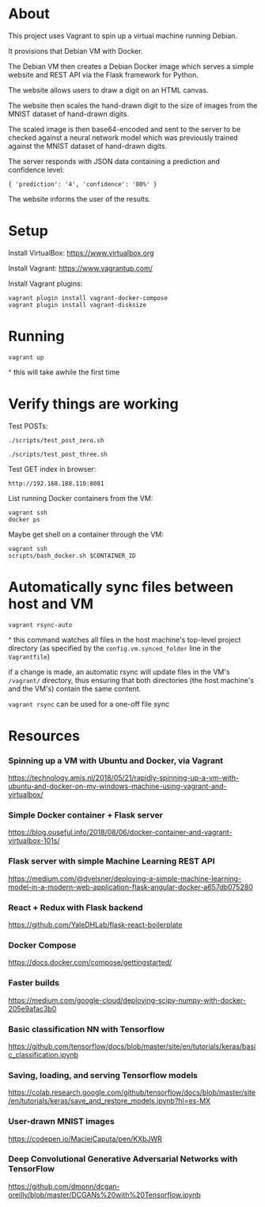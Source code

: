 # About

This project uses Vagrant to spin up a virtual machine running Debian.

It provisions that Debian VM with Docker.

The Debian VM then creates a Debian Docker image which serves a simple website and REST API via the Flask framework for Python.

The website allows users to draw a digit on an HTML canvas.

The website then scales the hand-drawn digit to the size of images from the MNIST dataset of hand-drawn digits.

The scaled image is then base64-encoded and sent to the server to be checked against a neural network model which was previously trained against the MNIST dataset of hand-drawn digits.

The server responds with JSON data containing a prediction and confidence level:

```
{ 'prediction': '4', 'confidence': '80%' }
```

The website informs the user of the results.

# Setup

Install VirtualBox: https://www.virtualbox.org

Install Vagrant: https://www.vagrantup.com/

Install Vagrant plugins:

	vagrant plugin install vagrant-docker-compose
	vagrant plugin install vagrant-disksize

# Running

	vagrant up

^ this will take awhile the first time

# Verify things are working

Test POSTs:

	./scripts/test_post_zero.sh

	./scripts/test_post_three.sh

Test GET index in browser:

	http://192.168.188.110:8081

List running Docker containers from the VM:

	vagrant ssh
	docker ps

Maybe get shell on a container through the VM:

	vagrant ssh
	scripts/bash_docker.sh $CONTAINER_ID

# Automatically sync files between host and VM

	vagrant rsync-auto

^ this command watches all files in the host machine's top-level project directory (as specified by the `config.vm.synced_folder` line in the `Vagrantfile`)

if a change is made, an automatic rsync will update files in the VM's `/vagrant/` directory, thus ensuring that both directories (the host machine's and the VM's) contain the same content.

`vagrant rsync` can be used for a one-off file sync

# Resources

### Spinning up a VM with Ubuntu and Docker, via Vagrant
https://technology.amis.nl/2018/05/21/rapidly-spinning-up-a-vm-with-ubuntu-and-docker-on-my-windows-machine-using-vagrant-and-virtualbox/

### Simple Docker container + Flask server
https://blog.ouseful.info/2018/08/06/docker-container-and-vagrant-virtualbox-101s/

### Flask server with simple Machine Learning REST API
https://medium.com/@dvelsner/deploying-a-simple-machine-learning-model-in-a-modern-web-application-flask-angular-docker-a657db075280

### React + Redux with Flask backend
https://github.com/YaleDHLab/flask-react-boilerplate

### Docker Compose
https://docs.docker.com/compose/gettingstarted/

### Faster builds
https://medium.com/google-cloud/deploying-scipy-numpy-with-docker-205e9afac3b0

### Basic classification NN with Tensorflow
https://github.com/tensorflow/docs/blob/master/site/en/tutorials/keras/basic_classification.ipynb

### Saving, loading, and serving Tensorflow models
https://colab.research.google.com/github/tensorflow/docs/blob/master/site/en/tutorials/keras/save_and_restore_models.ipynb?hl=es-MX

### User-drawn MNIST images
https://codepen.io/MaciejCaputa/pen/KXbJWR

### Deep Convolutional Generative Adversarial Networks with TensorFlow
https://github.com/dmonn/dcgan-oreilly/blob/master/DCGANs%20with%20Tensorflow.ipynb
